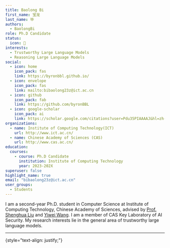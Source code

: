 ```yaml
---
title: Baolong Bi
first_name: 宝龙
last_name: 毕
authors:
  - BaolongBi
role: Ph.D Candidate
status:
  icon: 🔬
interests:
  - Trustworthy Large Language Models
  - Reasoning Large Language Models
social:
  - icon: home
    icon_pack: fas
    link: https://byronbbl.github.io/
  - icon: envelope
    icon_pack: fas
    link: mailto:bibaolong23z@ict.ac.cn
  - icon: github
    icon_pack: fab
    link: https://github.com/byronBBL
  - icon: google-scholar
    icon_pack: ai
    link: https://scholar.google.com/citations?user=Pdu35PIAAAAJ&hl=zh-CN
organizations:
  - name: Institute of Computing Technology(ICT)
    url: http://www.ict.ac.cn/
  - name: Chinese Academy of Sciences (CAS)
    url: http://www.cas.ac.cn/
education:
  courses:
    - course: Ph.D Candidate
      institution: Institute of Computing Technology
      year: 2023-202X
superuser: false
highlight_name: true
email: "bibaolong23z@ict.ac.cn"
user_groups:
  - Students
---
```


I am a second-year Ph.D. student in Computer Science at Institute of Computing Technology, Chinese Academy of Sciences, advised by [Prof. Shenghua Liu](https://shenghua-liu.github.io/) and [Yiwei Wang](https://wangywust.github.io/). I am a member of CAS Key Laboratory of AI Security. My research interests lie in the general area of trustworthy large language models.

***

{style="text-align: justify;"}
